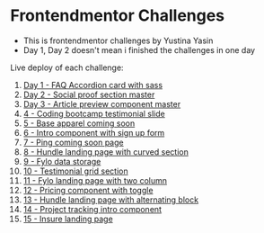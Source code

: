 # Frontendmentor Challenges 
- This is frontendmentor challenges by Yustina Yasin
- Day 1, Day 2 doesn't mean i finished the challenges in one day 

Live deploy of each challenge:
1. [Day 1 - FAQ Accordion card with sass](https://vercel.com/yustinayasin/faq-accordion-card/NW5pfSxzFBVyMRQyM7TrTEJbnWW8)
2. [Day 2 - Social proof section master](https://vercel.com/yustinayasin/social-proof-challenge/F7f65LYoxoUddhPVXFTLfYUNwFwU)
3. [Day 3 - Article preview component master](https://vercel.com/yustinayasin/article-preview-component/HAxqyivqYBTNC4BNbFTMfmo3ejVA)
4. [4 - Coding bootcamp testimonial slide](https://vercel.com/yustinayasin/coding-bootcamp-testimonial/J9aUkZTgTDqK9e9vEEUbM7R1BqU1)
5. [5 - Base apparel coming soon](https://vercel.com/yustinayasin/base-apparel-coming-soon/AXwBvtnpsKZEioXc6PCuY9wDNHgG)
6. [6 - Intro component with sign up form](https://vercel.com/yustinayasin/intro-component-with-sign-up-form-using-vanilla-javascript/9DGfyPurXUa3e4TePBHHK2Tm4ipT)
7. [7 - Ping coming soon page](https://vercel.com/yustinayasin/ping-coming-soon-page/45qZZ4tEUzhNJVRHzPje3UTcFWBk)
8. [8 - Hundle landing page with curved section](https://vercel.com/yustinayasin/huddle-landing-page-with-curved-sections/J6gbuiFynWYVNWHnGs71LRaAT4am)
9. [9 - Fylo data storage](https://vercel.com/yustinayasin/fylo-data-storage-component/76iNPvo98an9a5VZxVxFqdakRKD7)
10. [10 - Testimonial grid section](https://vercel.com/yustinayasin/testimonials-grid-section/8biUn35WbYKhQPWcPKgi7KAdkfgN)
11. [11 - Fylo landing page with two column](https://vercel.com/yustinayasin/fylo-landing-page-with-two-columns/4YGbDDsJeu15qjG2PYTCQCg9FQKv)
12. [12 - Pricing component with toggle](https://vercel.com/yustinayasin/pricing-component-with-toggle/36Rz2i9rQsreN1nU8hhQBY2trSJX)
13. [13 - Hundle landing page with alternating block](https://vercel.com/yustinayasin/hundle-landing-page-feature-blocks/4y3rTdon5c78hj6rwcmfCEUhrMSd)
14. [14 - Project tracking intro component](https://vercel.com/yustinayasin/project-tracking-intro-component/5h3nZUFehAPNwdD5DR39KDNSQwJK)
15. [15 - Insure landing page](https://vercel.com/yustinayasin/insure-landing-page/BxetQLJAc5dnwTZz8prcFrbytZW9)
